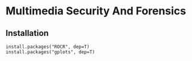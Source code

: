 Multimedia Security And Forensics
=================================


## Installation

```
install.packages("ROCR", dep=T)
install.packages("gplots", dep=T)
```
